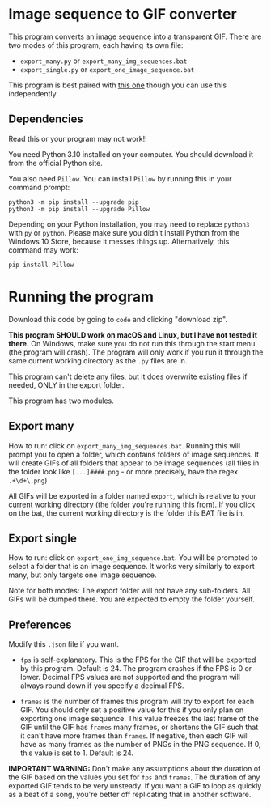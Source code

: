 # Image sequence to GIF converter

This program converts an image sequence into a transparent GIF.
There are two modes of this program, each having its own file:
- ``export_many.py`` or `export_many_img_sequences.bat`
- ``export_single.py`` or `export_one_image_sequence.bat`

This program is best paired with [this one](https://github.com/i-winxd/FnF-Spritesheet-to-PNG-seq)
though you can use this independently.

## Dependencies

Read this or your program may not work!!

You need Python 3.10 installed on your computer. You
should download it from the official Python site.

You also need
`Pillow`. You can install `Pillow` by running this in your
command prompt:

```commandline
python3 -m pip install --upgrade pip
python3 -m pip install --upgrade Pillow
```

Depending on your Python installation, you
may need to replace `python3` with `py` or `python`.
Please make sure you didn't install Python from the
Windows 10 Store, because it messes things up. Alternatively,
this command may work:

`pip install Pillow`

# Running the program

Download this code by going to `code` and clicking "download zip".

**This program SHOULD work on macOS and Linux, but
I have not tested it there.** On Windows, make sure
you do not run this through the start menu 
(the program will crash). The program will only work if
you run it through the same current working directory as the
`.py` files are in.

This program can't delete any files, but it does overwrite
existing files if needed, ONLY in the export folder.

This program has two modules.

## Export many

How to run: click on `export_many_img_sequences.bat`.
Running this will prompt you to open a folder, which contains
folders of image sequences. It will create GIFs of all folders that
appear to be image sequences (all files in the folder look
like `[...]####.png` - or more precisely, have the regex `.+\d+\.png`)

All GIFs will be exported in a folder named `export`, which is relative
to your current working directory (the folder you're running this from).
If you click on the bat, the current working directory is
the folder this BAT file is in.

## Export single

How to run: click on `export_one_img_sequence.bat`. You will
be prompted to select a folder that is an image sequence. It
works very similarly to export many, but only targets
one image sequence.

Note for both modes: The export folder will not have any sub-folders.
All GIFs will be dumped there. You are expected to empty the folder
yourself.

## Preferences

Modify this `.json` file if you want.
- `fps` is self-explanatory. This is the FPS for the GIF that
will be exported by this program. Default is 24. The program crashes
if the FPS is 0 or lower. Decimal FPS values are not supported and the
program will always round down if you specify a decimal FPS.

- `frames` is the number of frames this program will try to export for
each GIF. You should only set a positive value for this if you only
plan on exporting one image sequence. This value freezes the last frame of the GIF
until the GIF has `frames` many frames, or shortens the GIF such that it can't
have more frames than `frames`. If negative, then each GIF will have as many frames
as the number of PNGs in the PNG sequence. If 0, this value is set to 1. Default is 24.

**IMPORTANT WARNING:** Don't make any assumptions about the duration of the GIF
based on the values you set for `fps` and `frames`. The duration of any exported GIF
tends to be very unsteady. If you want a GIF to loop as quickly as a beat of a song,
you're better off replicating that in another software.
